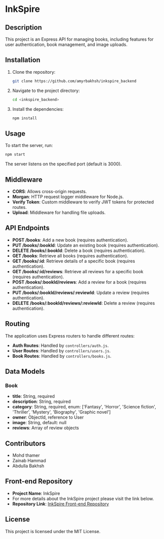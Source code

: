 # InkSpire

## Description
This project is an Express API for managing books, including features for user authentication, book management, and image uploads.

## Installation
1. Clone the repository:
   ```bash
   git clone https://github.com/amyrbakhsh/inkspire_backend
   ```
2. Navigate to the project directory:
   ```bash
   cd <inkspire_backend>
   ```
3. Install the dependencies:
   ```bash
   npm install
   ```

## Usage
To start the server, run:
```bash
npm start
```
The server listens on the specified port (default is 3000).

## Middleware
- **CORS**: Allows cross-origin requests.
- **Morgan**: HTTP request logger middleware for Node.js.
- **Verify Token**: Custom middleware to verify JWT tokens for protected routes.
- **Upload**: Middleware for handling file uploads.

## API Endpoints
- **POST /books**: Add a new book (requires authentication).
- **PUT /books/:bookId**: Update an existing book (requires authentication).
- **DELETE /books/:bookId**: Delete a book (requires authentication).
- **GET /books**: Retrieve all books (requires authentication).
- **GET /books/:id**: Retrieve details of a specific book (requires authentication).
- **GET /books/:id/reviews**: Retrieve all reviews for a specific book (requires authentication).
- **POST /books/:bookId/reviews**: Add a review for a book (requires authentication).
- **PUT /books/:bookId/reviews/:reviewId**: Update a review (requires authentication).
- **DELETE /books/:bookId/reviews/:reviewId**: Delete a review (requires authentication).

## Routing
The application uses Express routers to handle different routes:
- **Auth Routes**: Handled by `controllers/auth.js`.
- **User Routes**: Handled by `controllers/users.js`.
- **Book Routes**: Handled by `controllers/books.js`.

## Data Models
### Book
- **title**: String, required
- **description**: String, required
- **category**: String, required, enum: ['Fantasy', 'Horror', 'Science fiction', 'Thriller', 'Mystery', 'Biography', 'Graphic novel']
- **owner**: ObjectId, reference to User
- **image**: String, default: null
- **reviews**: Array of review objects

## Contributors   
- Mohd thamer
- Zainab Hammad
- Abdulla Bakhsh

## Front-end Repository
- **Project Name**: InkSpire
- For more details about the InkSpire project please visit the link below.
- **Repository Link**: [InkSpire Front-end Repository](https://github.com/amyrbakhsh/inkspire_frontend/tree/main)


## License
This project is licensed under the MIT License.